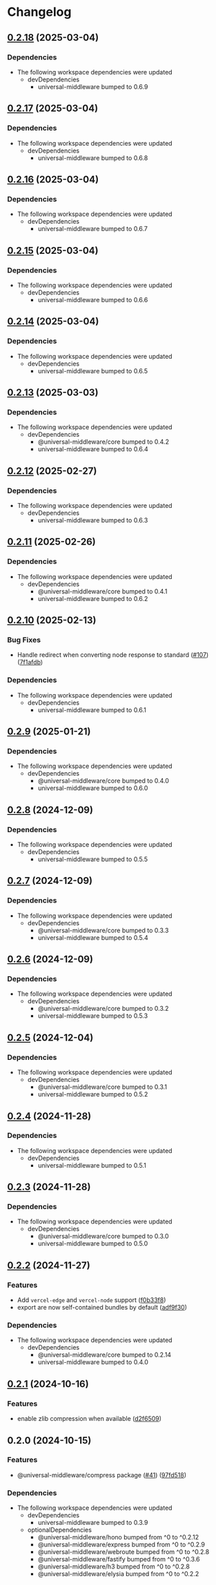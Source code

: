 # Changelog

## [0.2.18](https://github.com/magne4000/universal-middleware/compare/compress-v0.2.17...compress-v0.2.18) (2025-03-04)


### Dependencies

* The following workspace dependencies were updated
  * devDependencies
    * universal-middleware bumped to 0.6.9

## [0.2.17](https://github.com/magne4000/universal-middleware/compare/compress-v0.2.16...compress-v0.2.17) (2025-03-04)


### Dependencies

* The following workspace dependencies were updated
  * devDependencies
    * universal-middleware bumped to 0.6.8

## [0.2.16](https://github.com/magne4000/universal-middleware/compare/compress-v0.2.15...compress-v0.2.16) (2025-03-04)


### Dependencies

* The following workspace dependencies were updated
  * devDependencies
    * universal-middleware bumped to 0.6.7

## [0.2.15](https://github.com/magne4000/universal-middleware/compare/compress-v0.2.14...compress-v0.2.15) (2025-03-04)


### Dependencies

* The following workspace dependencies were updated
  * devDependencies
    * universal-middleware bumped to 0.6.6

## [0.2.14](https://github.com/magne4000/universal-middleware/compare/compress-v0.2.13...compress-v0.2.14) (2025-03-04)


### Dependencies

* The following workspace dependencies were updated
  * devDependencies
    * universal-middleware bumped to 0.6.5

## [0.2.13](https://github.com/magne4000/universal-middleware/compare/compress-v0.2.12...compress-v0.2.13) (2025-03-03)


### Dependencies

* The following workspace dependencies were updated
  * devDependencies
    * @universal-middleware/core bumped to 0.4.2
    * universal-middleware bumped to 0.6.4

## [0.2.12](https://github.com/magne4000/universal-middleware/compare/compress-v0.2.11...compress-v0.2.12) (2025-02-27)


### Dependencies

* The following workspace dependencies were updated
  * devDependencies
    * universal-middleware bumped to 0.6.3

## [0.2.11](https://github.com/magne4000/universal-middleware/compare/compress-v0.2.10...compress-v0.2.11) (2025-02-26)


### Dependencies

* The following workspace dependencies were updated
  * devDependencies
    * @universal-middleware/core bumped to 0.4.1
    * universal-middleware bumped to 0.6.2

## [0.2.10](https://github.com/magne4000/universal-middleware/compare/compress-v0.2.9...compress-v0.2.10) (2025-02-13)


### Bug Fixes

* Handle redirect when converting node response to standard ([#107](https://github.com/magne4000/universal-middleware/issues/107)) ([7f1afdb](https://github.com/magne4000/universal-middleware/commit/7f1afdb1c5adadfd55a4eac26c8c0da46e8e2305))


### Dependencies

* The following workspace dependencies were updated
  * devDependencies
    * universal-middleware bumped to 0.6.1

## [0.2.9](https://github.com/magne4000/universal-middleware/compare/compress-v0.2.8...compress-v0.2.9) (2025-01-21)


### Dependencies

* The following workspace dependencies were updated
  * devDependencies
    * @universal-middleware/core bumped to 0.4.0
    * universal-middleware bumped to 0.6.0

## [0.2.8](https://github.com/magne4000/universal-middleware/compare/compress-v0.2.7...compress-v0.2.8) (2024-12-09)


### Dependencies

* The following workspace dependencies were updated
  * devDependencies
    * universal-middleware bumped to 0.5.5

## [0.2.7](https://github.com/magne4000/universal-middleware/compare/compress-v0.2.6...compress-v0.2.7) (2024-12-09)


### Dependencies

* The following workspace dependencies were updated
  * devDependencies
    * @universal-middleware/core bumped to 0.3.3
    * universal-middleware bumped to 0.5.4

## [0.2.6](https://github.com/magne4000/universal-middleware/compare/compress-v0.2.5...compress-v0.2.6) (2024-12-09)


### Dependencies

* The following workspace dependencies were updated
  * devDependencies
    * @universal-middleware/core bumped to 0.3.2
    * universal-middleware bumped to 0.5.3

## [0.2.5](https://github.com/magne4000/universal-middleware/compare/compress-v0.2.4...compress-v0.2.5) (2024-12-04)


### Dependencies

* The following workspace dependencies were updated
  * devDependencies
    * @universal-middleware/core bumped to 0.3.1
    * universal-middleware bumped to 0.5.2

## [0.2.4](https://github.com/magne4000/universal-middleware/compare/compress-v0.2.3...compress-v0.2.4) (2024-11-28)


### Dependencies

* The following workspace dependencies were updated
  * devDependencies
    * universal-middleware bumped to 0.5.1

## [0.2.3](https://github.com/magne4000/universal-middleware/compare/compress-v0.2.2...compress-v0.2.3) (2024-11-28)


### Dependencies

* The following workspace dependencies were updated
  * devDependencies
    * @universal-middleware/core bumped to 0.3.0
    * universal-middleware bumped to 0.5.0

## [0.2.2](https://github.com/magne4000/universal-middleware/compare/compress-v0.2.1...compress-v0.2.2) (2024-11-27)


### Features

* Add `vercel-edge` and `vercel-node` support ([f0b33f8](https://github.com/magne4000/universal-middleware/commit/f0b33f8fcb751d50f7062f4b450b7a2c30d9a460))
* export are now self-contained bundles by default ([adf9f30](https://github.com/magne4000/universal-middleware/commit/adf9f3007ac7655e6288fef24d418b159c79d8fd))


### Dependencies

* The following workspace dependencies were updated
  * devDependencies
    * @universal-middleware/core bumped to 0.2.14
    * universal-middleware bumped to 0.4.0

## [0.2.1](https://github.com/magne4000/universal-middleware/compare/compress-v0.2.0...compress-v0.2.1) (2024-10-16)


### Features

* enable zlib compression when available ([d2f6509](https://github.com/magne4000/universal-middleware/commit/d2f6509164e09b0d3ee9d24ae4f7a5a9c558292b))

## 0.2.0 (2024-10-15)


### Features

* @universal-middleware/compress package ([#41](https://github.com/magne4000/universal-middleware/issues/41)) ([97fd518](https://github.com/magne4000/universal-middleware/commit/97fd51819192a1d8b1d6659995b197ae8ddeb163))


### Dependencies

* The following workspace dependencies were updated
  * devDependencies
    * universal-middleware bumped to 0.3.9
  * optionalDependencies
    * @universal-middleware/hono bumped from ^0 to ^0.2.12
    * @universal-middleware/express bumped from ^0 to ^0.2.9
    * @universal-middleware/webroute bumped from ^0 to ^0.2.8
    * @universal-middleware/fastify bumped from ^0 to ^0.3.6
    * @universal-middleware/h3 bumped from ^0 to ^0.2.8
    * @universal-middleware/elysia bumped from ^0 to ^0.2.2
